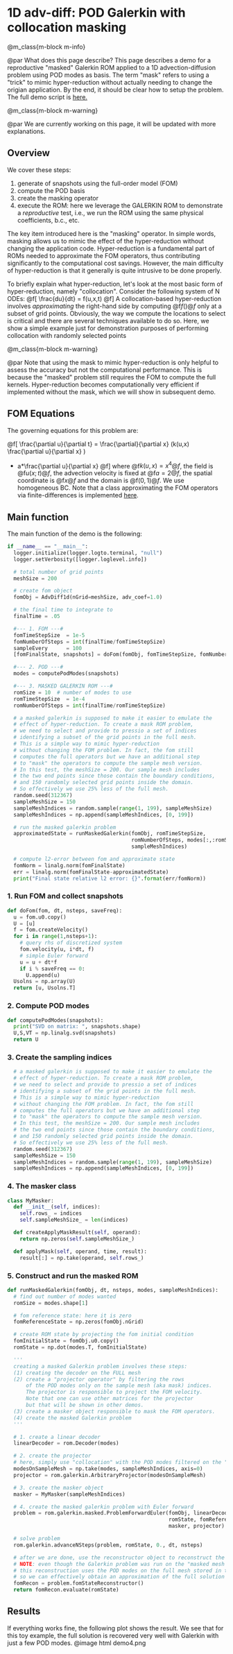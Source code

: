 
# 1D adv-diff: POD Galerkin with collocation masking


@m_class{m-block m-info}

@par What does this page describe?
This page describes a demo for a reproductive "masked" Galerkin ROM
applied to a 1D advection-diffusion problem using POD modes as basis.
The term "mask" refers to using a "trick" to mimic hyper-reduction
without actually needing to change the origian application.
By the end, it should be clear how to setup the problem.
The full demo script is [here.](https://github.com/Pressio/pressio4py/blob/master/demos/unsteady_masked_galerkin_advdiff1d_pod/main.py)

@m_class{m-block m-warning}

@par We are currently working on this page, it will be updated with more explanations.


## Overview
We cover these steps:
1. generate of snapshots using the full-order model (FOM)
2. compute the POD basis
3. create the masking operator
4. execute the ROM: here we leverage the GALERKIN ROM to demonstrate
a *reproductive* test, i.e., we run the ROM using the same physical coefficients, b.c., etc.

The key item introduced here is the "masking" operator.
In simple words, masking allows us to mimic the effect of the hyper-reduction
without changing the application code. Hyper-reduction is a fundamental part
of ROMs needed to approximate the FOM operators, thus contributing
significantly to the computational cost savings.
However, the main difficulty of hyper-reduction is that it generally is
quite intrusive to be done properly.

To briefly explain what hyper-reduction, let's look at
the most basic form of hyper-reduction, namely "collocation".
Consider the following system of N ODEs:
@f[
\frac{du}{dt} = f(u,x,t)
@f]
A collocation-based hyper-reduction involves *approximating*
the right-hand side by computing @f$f()@f$ only at a subset of grid points.
Obviously, the way we compute the locations to select is critical and
there are several techniques available to do so.
Here, we show a simple example just for demonstration purposes of
performing collocation with randomly selected points


@m_class{m-block m-warning}

@par Note that using the mask to mimic hyper-reduction is only helpful to assess the accuracy but not the computational performance. This is because the "masked" problem still requires the FOM to compute the full kernels. Hyper-reduction becomes computationally very efficient if implemented without the mask, which we will show in subsequent demo.



## FOM Equations
The governing equations for this problem are:

@f[
\frac{\partial u}{\partial t}
= \frac{\partial}{\partial x} (k(u,x) \frac{\partial u}{\partial x} )
- a*\frac{\partial u}{\partial x}
@f]
where @f$k(u,x)=x^4@f$, the field is @f$u(x;t)@f$, the advection velocity
is fixed at @f$a=2@f$, the spatial coordinate is @f$x@f$ and the domain is @f$(0,1)@f$.
We use homogeneous BC. Note that a class approximating the FOM operators via finite-differences
is implemented [here](https://github.com/Pressio/pressio4py/blob/master/apps/adv_diff1d.py).

## Main function
The main function of the demo is the following:
```py
if __name__ == "__main__":
  logger.initialize(logger.logto.terminal, "null")
  logger.setVerbosity([logger.loglevel.info])

  # total number of grid points
  meshSize = 200

  # create fom object
  fomObj = AdvDiff1d(nGrid=meshSize, adv_coef=1.0)

  # the final time to integrate to
  finalTime = .05

  #--- 1. FOM ---#
  fomTimeStepSize  = 1e-5
  fomNumberOfSteps = int(finalTime/fomTimeStepSize)
  sampleEvery      = 100
  [fomFinalState, snapshots] = doFom(fomObj, fomTimeStepSize, fomNumberOfSteps, sampleEvery)

  #--- 2. POD ---#
  modes = computePodModes(snapshots)

  #--- 3. MASKED GALERKIN ROM ---#
  romSize = 10  # number of modes to use
  romTimeStepSize  = 1e-4
  romNumberOfSteps = int(finalTime/romTimeStepSize)

  # a masked galerkin is supposed to make it easier to emulate the
  # effect of hyper-reduction. To create a mask ROM problem,
  # we need to select and provide to pressio a set of indices
  # identifying a subset of the grid points in the full mesh.
  # This is a simple way to mimic hyper-reduction
  # without changing the FOM problem. In fact, the fom still
  # computes the full operators but we have an additional step
  # to "mask" the operators to compute the sample mesh version.
  # In this test, the meshSize = 200. Our sample mesh includes
  # the two end points since those contain the boundary conditions,
  # and 150 randomly selected grid points inside the domain.
  # So effectively we use 25% less of the full mesh.
  random.seed(312367)
  sampleMeshSize = 150
  sampleMeshIndices = random.sample(range(1, 199), sampleMeshSize)
  sampleMeshIndices = np.append(sampleMeshIndices, [0, 199])

  # run the masked galerkin problem
  approximatedState = runMaskedGalerkin(fomObj, romTimeStepSize,
                                        romNumberOfSteps, modes[:,:romSize],
                                        sampleMeshIndices)

  # compute l2-error between fom and approximate state
  fomNorm = linalg.norm(fomFinalState)
  err = linalg.norm(fomFinalState-approximatedState)
  print("Final state relative l2 error: {}".format(err/fomNorm))
```

### 1. Run FOM and collect snapshots
```py
def doFom(fom, dt, nsteps, saveFreq):
  u = fom.u0.copy()
  U = [u]
  f = fom.createVelocity()
  for i in range(1,nsteps+1):
    # query rhs of discretized system
    fom.velocity(u, i*dt, f)
    # simple Euler forward
    u = u + dt*f
    if i % saveFreq == 0:
      U.append(u)
  Usolns = np.array(U)
  return [u, Usolns.T]
```

### 2. Compute POD modes
```py
def computePodModes(snapshots):
  print("SVD on matrix: ", snapshots.shape)
  U,S,VT = np.linalg.svd(snapshots)
  return U
```

### 3. Create the sampling indices
```py
  # a masked galerkin is supposed to make it easier to emulate the
  # effect of hyper-reduction. To create a mask ROM problem,
  # we need to select and provide to pressio a set of indices
  # identifying a subset of the grid points in the full mesh.
  # This is a simple way to mimic hyper-reduction
  # without changing the FOM problem. In fact, the fom still
  # computes the full operators but we have an additional step
  # to "mask" the operators to compute the sample mesh version.
  # In this test, the meshSize = 200. Our sample mesh includes
  # the two end points since those contain the boundary conditions,
  # and 150 randomly selected grid points inside the domain.
  # So effectively we use 25% less of the full mesh.
  random.seed(312367)
  sampleMeshSize = 150
  sampleMeshIndices = random.sample(range(1, 199), sampleMeshSize)
  sampleMeshIndices = np.append(sampleMeshIndices, [0, 199])
```

### 4. The masker class
```py
class MyMasker:
  def __init__(self, indices):
    self.rows_ = indices
    self.sampleMeshSize_ = len(indices)

  def createApplyMaskResult(self, operand):
    return np.zeros(self.sampleMeshSize_)

  def applyMask(self, operand, time, result):
    result[:] = np.take(operand, self.rows_)
```

### 5. Construct and run the masked ROM
```py
def runMaskedGalerkin(fomObj, dt, nsteps, modes, sampleMeshIndices):
  # find out number of modes wanted
  romSize = modes.shape[1]

  # fom reference state: here it is zero
  fomReferenceState = np.zeros(fomObj.nGrid)

  # create ROM state by projecting the fom initial condition
  fomInitialState = fomObj.u0.copy()
  romState = np.dot(modes.T, fomInitialState)

  '''
  creating a masked Galerkin problem involves these steps:
  (1) creating the decoder on the FULL mesh
  (2) create a "projector operator" by filtering the rows
      of the POD modes only on the sample mesh (aka mask) indices.
      The projector is responsible to project the FOM velocity.
      Note that one can use other matrices for the projector
      but that will be shown in other demos.
  (3) create a masker object responsible to mask the FOM operators.
  (4) create the masked Galerkin problem
  '''

  # 1. create a linear decoder
  linearDecoder = rom.Decoder(modes)

  # 2. create the projector
  # here, simply use "collocation" with the POD modes filtered on the "sample mesh"
  modesOnSampleMesh = np.take(modes, sampleMeshIndices, axis=0)
  projector = rom.galerkin.ArbitraryProjector(modesOnSampleMesh)

  # 3. create the masker object
  masker = MyMasker(sampleMeshIndices)

  # 4. create the masked galerkin problem with Euler forward
  problem = rom.galerkin.masked.ProblemForwardEuler(fomObj, linearDecoder,
                                                    romState, fomReferenceState,
                                                    masker, projector)

  # solve problem
  rom.galerkin.advanceNSteps(problem, romState, 0., dt, nsteps)

  # after we are done, use the reconstructor object to reconstruct the fom state
  # NOTE: even though the Galerkin problem was run on the "masked mesh points",
  # this reconstruction uses the POD modes on the full mesh stored in the decoder
  # so we can effectively obtain an approximation of the full solution
  fomRecon = problem.fomStateReconstructor()
  return fomRecon.evaluate(romState)
```

## Results
If everything works fine, the following plot shows the result.
We see that for this toy example, the full solution is recovered very well with Galerkin
with just a few POD modes.
@image html demo4.png
